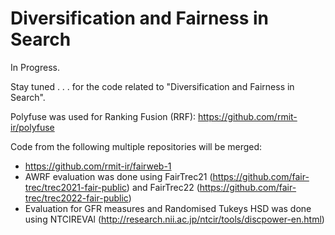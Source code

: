 # Diversification and Fairness in Search

In Progress.

Stay tuned . . . for the code related to "Diversification and Fairness in Search".

Polyfuse was used for Ranking Fusion (RRF): https://github.com/rmit-ir/polyfuse

Code from the following multiple repositories will be merged:
- https://github.com/rmit-ir/fairweb-1
- AWRF evaluation was done using FairTrec21 (https://github.com/fair-trec/trec2021-fair-public) and FairTrec22 (https://github.com/fair-trec/trec2022-fair-public)
- Evaluation for GFR measures and Randomised Tukeys HSD was done using NTCIREVAl (http://research.nii.ac.jp/ntcir/tools/discpower-en.html)
